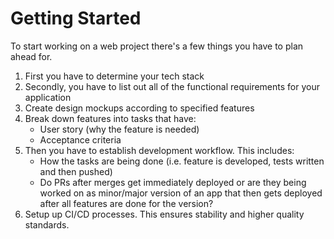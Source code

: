 # Getting Started

To start working on a web project there's a few things you have to plan ahead for.

1. First you have to determine your tech stack
2. Secondly, you have to list out all of the functional requirements for your application
3. Create design mockups according to specified features
4. Break down features into tasks that have:
   - User story (why the feature is needed)
   - Acceptance criteria
5. Then you have to establish development workflow. This includes:
   - How the tasks are being done (i.e. feature is developed, tests written and then pushed)
   - Do PRs after merges get immediately deployed or are they being worked on as minor/major version of an app that then gets deployed after all features are done for the version?
6. Setup up CI/CD processes. This ensures stability and higher quality standards.
